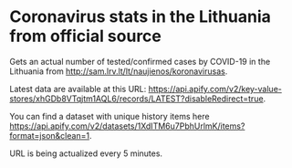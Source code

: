 # Coronavirus stats in the Lithuania from official source
Gets an actual number of tested/confirmed cases by COVID-19 in the Lithuania from http://sam.lrv.lt/lt/naujienos/koronavirusas.

Latest data are available at this URL: https://api.apify.com/v2/key-value-stores/xhGDb8VTqjtm1AQL6/records/LATEST?disableRedirect=true.

You can find a dataset with unique history items here https://api.apify.com/v2/datasets/1XdITM6u7PbhUrlmK/items?format=json&clean=1.

URL is being actualized every 5 minutes.